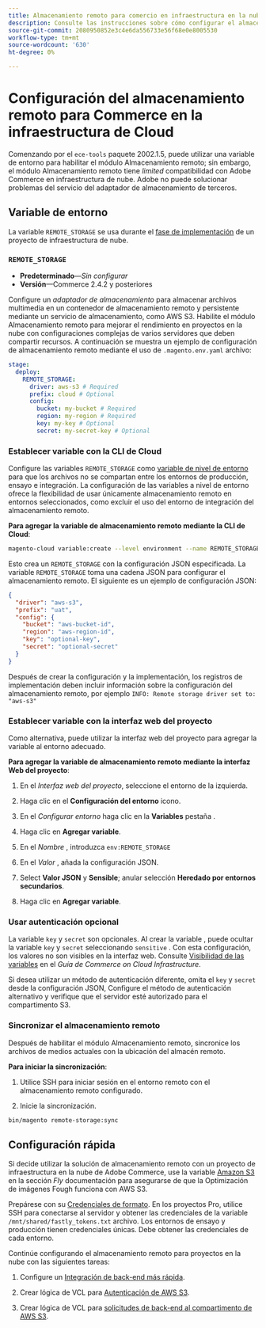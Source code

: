 ```yaml
---
title: Almacenamiento remoto para comercio en infraestructura en la nube
description: Consulte las instrucciones sobre cómo configurar el almacenamiento remoto para Adobe Commerce en la infraestructura de la nube.
source-git-commit: 2080950852e3c4e6da556733e56f68e0e8005530
workflow-type: tm+mt
source-wordcount: '630'
ht-degree: 0%

---
```



# Configuración del almacenamiento remoto para Commerce en la infraestructura de Cloud

Comenzando por el `ece-tools` paquete 2002.1.5, puede utilizar una variable de entorno para habilitar el módulo Almacenamiento remoto; sin embargo, el módulo Almacenamiento remoto tiene _limited_ compatibilidad con Adobe Commerce en infraestructura de nube. Adobe no puede solucionar problemas del servicio del adaptador de almacenamiento de terceros.

## Variable de entorno

La variable `REMOTE_STORAGE` se usa durante el [fase de implementación](https://experienceleague.adobe.com/docs/commerce-cloud-service/user-guide/develop/deploy/process.html) de un proyecto de infraestructura de nube.

### `REMOTE_STORAGE`

- **Predeterminado**—_Sin configurar_
- **Versión**—Commerce 2.4.2 y posteriores

Configure un _adaptador de almacenamiento_ para almacenar archivos multimedia en un contenedor de almacenamiento remoto y persistente mediante un servicio de almacenamiento, como AWS S3. Habilite el módulo Almacenamiento remoto para mejorar el rendimiento en proyectos en la nube con configuraciones complejas de varios servidores que deben compartir recursos. A continuación se muestra un ejemplo de configuración de almacenamiento remoto mediante el uso de `.magento.env.yaml` archivo:

```yaml
stage:
  deploy:
    REMOTE_STORAGE:
      driver: aws-s3 # Required
      prefix: cloud # Optional
      config:
        bucket: my-bucket # Required
        region: my-region # Required
        key: my-key # Optional
        secret: my-secret-key # Optional
```

### Establecer variable con la CLI de Cloud

Configure las variables `REMOTE_STORAGE` como [variable de nivel de entorno](https://experienceleague.adobe.com/docs/commerce-cloud-service/user-guide/configure/env/variable-levels.html) para que los archivos no se compartan entre los entornos de producción, ensayo e integración. La configuración de las variables a nivel de entorno ofrece la flexibilidad de usar únicamente almacenamiento remoto en entornos seleccionados, como excluir el uso del entorno de integración del almacenamiento remoto.

**Para agregar la variable de almacenamiento remoto mediante la CLI de Cloud**:

```bash
magento-cloud variable:create --level environment --name REMOTE_STORAGE --json true --inheritable false --value '{"driver":"aws-s3","prefix":"uat","config":{"bucket":"aws-bucket-id","region":"eu-west-1","key":"optional-key","secret":"optional-secret"}}'
```

Esto crea un `REMOTE_STORAGE` con la configuración JSON especificada. La variable `REMOTE_STORAGE` toma una cadena JSON para configurar el almacenamiento remoto. El siguiente es un ejemplo de configuración JSON:

```json
{
  "driver": "aws-s3",
  "prefix": "uat",
  "config": {
    "bucket": "aws-bucket-id",
    "region": "aws-region-id",
    "key": "optional-key",
    "secret": "optional-secret"
  }
}
```

Después de crear la configuración y la implementación, los registros de implementación deben incluir información sobre la configuración del almacenamiento remoto, por ejemplo `INFO: Remote storage driver set to: "aws-s3"`

### Establecer variable con la interfaz web del proyecto

Como alternativa, puede utilizar la interfaz web del proyecto para agregar la variable al entorno adecuado.

**Para agregar la variable de almacenamiento remoto mediante la interfaz Web del proyecto**:

1. En el _Interfaz web del proyecto_, seleccione el entorno de la izquierda.

1. Haga clic en el **Configuración del entorno** icono.

1. En el _Configurar entorno_ haga clic en la **Variables** pestaña .

1. Haga clic en **Agregar variable**.

1. En el _Nombre_ , introduzca `env:REMOTE_STORAGE`

1. En el _Valor_ , añada la configuración JSON.

1. Select **Valor JSON** y **Sensible**; anular selección **Heredado por entornos secundarios**.

1. Haga clic en **Agregar variable**.

### Usar autenticación opcional

La variable `key` y `secret` son opcionales. Al crear la variable , puede ocultar la variable `key` y `secret` seleccionando `sensitive` . Con esta configuración, los valores no son visibles en la interfaz web. Consulte [Visibilidad de las variables](https://experienceleague.adobe.com/docs/commerce-cloud-service/user-guide/configure/env/variable-levels.html#visibility) en el _Guía de Commerce on Cloud Infrastructure_.

Si desea utilizar un método de autenticación diferente, omita el `key` y `secret` desde la configuración JSON, Configure el método de autenticación alternativo y verifique que el servidor esté autorizado para el compartimento S3.

### Sincronizar el almacenamiento remoto

Después de habilitar el módulo Almacenamiento remoto, sincronice los archivos de medios actuales con la ubicación del almacén remoto.

**Para iniciar la sincronización**:

1. Utilice SSH para iniciar sesión en el entorno remoto con el almacenamiento remoto configurado.

1. Inicie la sincronización.

```bash
bin/magento remote-storage:sync 
```

## Configuración rápida

Si decide utilizar la solución de almacenamiento remoto con un proyecto de infraestructura en la nube de Adobe Commerce, use la variable [Amazon S3](https://docs.fastly.com/en/guides/amazon-s3) en la sección _Fly_ documentación para asegurarse de que la Optimización de imágenes Fough funciona con AWS S3.

Prepárese con su [Credenciales de formato](https://experienceleague.adobe.com/docs/commerce-cloud-service/user-guide/cdn/setup-fastly/fastly-configuration.html#get-fastly-credentials). En los proyectos Pro, utilice SSH para conectarse al servidor y obtener las credenciales de la variable `/mnt/shared/fastly_tokens.txt` archivo. Los entornos de ensayo y producción tienen credenciales únicas. Debe obtener las credenciales de cada entorno.

Continúe configurando el almacenamiento remoto para proyectos en la nube con las siguientes tareas:

1. Configure un [Integración de back-end más rápida](https://github.com/fastly/fastly-magento2/blob/master/Documentation/Guides/Edge-Modules/EDGE-MODULE-OTHER-CMS-INTEGRATION.md).

1. Crear lógica de VCL para [Autenticación de AWS S3](https://docs.fastly.com/en/guides/amazon-s3#using-an-amazon-s3-private-bucket).

1. Crear lógica de VCL para [solicitudes de back-end al compartimento de AWS S3](https://developer.fastly.com/reference/vcl/variables/backend-connection/req-backend/).
